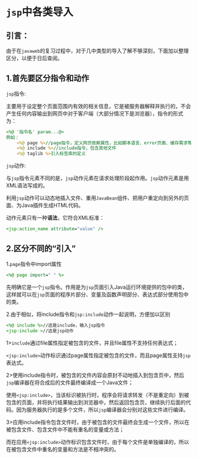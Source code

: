 # `jsp`中各类导入

## 引言：

由于在`javaweb`的复习过程中，对于几中类型的导入了解不够深刻，下面加以整理区分，以便于日后查阅。

## 1.首先要区分指令和动作

`jsp`指令:

主要用于设定整个页面范围内有效的相关信息，它是被服务器解释并执行的，不会产生任何内容输出到网页中对于客户端（大部分情况下是浏览器），指令的形式为：

```jsp
<%@ '指令名' param...@>
例如：
    <%@ page %>//page指令，定义网页依赖属性，比如脚本语言、error页面、缓存需求等等
	<%@ include %>//include指令，包含其他文件
	<%@ taglib %>引入标签库的定义
```

`jsp`动作:

与`jsp`指令元素不同的是，`jsp`动作元素在请求处理阶段起作用。`jsp`动作元素是用XML语法写成的。

利用`jsp`动作可以动态地插入文件、重用`JavaBean`组件、把用户重定向到另外的页面、为Java插件生成HTML代码。

动作元素只有一种**语法**，它符合XML标准：

```jsp
<jsp:action_name attribute="value" />
```

## 2.区分不同的“引入”

1.`page`指令中import属性

```jsp
<%@ page import=" " %>
```

先明确它是一个`jsp`指令。作用是为`jsp`页面引入Java运行环境提供的包中的类，这样就可以在`jsp`页面的程序片部分、变量及函数声明部分、表达式部分使用包中的类。

2.由于相似，将include指令和`jsp:include`动作一起说明，方便加以区别

```jsp
<%@ include %>//这是include，输入jsp指令
<jsp:include >//这是jsp动作
```

1>`include`通过file属性指定被包含的文件，并且file属性不支持任何表达式；

`<jsp:include>`动作标识通过page属性指定被包含的文件，而且page属性支持`jsp`表达式。

2>使用include指令时，被包含的文件内容会原封不动地插入到包含页中，然后`jsp`编译器在将合成后的文件最终编译成一个Java文件；

使用`<jsp:include>`，当该标识被执行时，程序会将请求转发（不是重定向）到被包含的页面，并将执行结果输出到浏览器中，然后返回包含页，继续执行后面的代码。因为服务器执行的是多个文件，所以`jsp`编译器会分别对这些文件进行编译。

3>应用include指令包含文件时，由于被包含的文件最终会生成一个文件，所以在被包含文件、包含文件中不能有重名的变量或方法；

而在应用`<jsp:include>`动作标识包含文件时，由于每个文件是单独编译的，所以在被包含文件中重名的变量和方法是不相冲突的。



